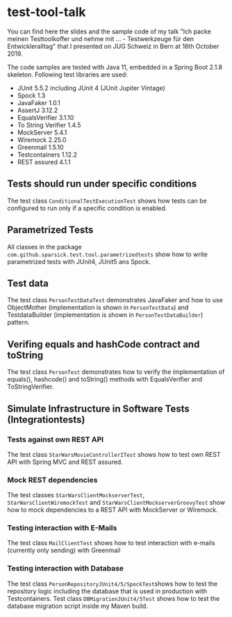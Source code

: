 # test-tool-talk
You can find here the slides and the sample code of my talk "Ich packe meinen Testtoolkoffer und nehme mit ... - Testwerkzeuge für den Entwickleralltag" that I presented on JUG Schweiz in Bern at 16th October 2019.

The code samples are tested with Java 11, embedded in a Spring Boot 2.1.8 skeleton.
Following test libraries are used:
- JUnit 5.5.2 including JUnit 4 (JUnit Jupiter Vintage)
- Spock 1.3
- JavaFaker 1.0.1
- AssertJ 3.12.2
- EqualsVerifier 3.1.10
- To String Verifier 1.4.5
- MockServer 5.4.1
- Wiremock 2.25.0
- Greenmail 1.5.10
- Testcontainers 1.12.2
- REST assured 4.1.1

## Tests should run under specific conditions
The test class `ConditionalTestExecutionTest` shows how tests can be configured to run only if a specific condition is enabled.

## Parametrized Tests 
All classes in the package `com.github.sparsick.test.tool.parametrizedtests` show how to write parametrized tests with JUnit4, JUnit5 ans Spock.

## Test data
The test class `PersonTestDataTest` demonstrates JavaFaker and how to use ObjectMother (implementation is shown in `PersonTestData`) and TestdataBuilder (implementation is shown in `PersonTestDataBuilder`) pattern.

## Verifing equals and hashCode contract and toString
The test class `PersonTest` demonstrates how to verify the implementation of equals(), hashcode() and toString() methods with EqualsVerifier and ToStringVerifier.

## Simulate Infrastructure in Software Tests (Integrationtests)

### Tests against own REST API
The test class `StarWarsMovieControllerITest` shows how to test own REST API with Spring MVC and REST assured.

### Mock REST dependencies
The test classes `StarWarsClientMockserverTest`, `StarWarsClientWiremockTest` and `StarWarsClientMockserverGroovyTest` show how to mock dependencies to a REST API with MockServer or Wiremock.

### Testing interaction with E-Mails
The test class `MailClientTest` shows how to test interaction with e-mails (currently only sending) with Greenmail

### Testing interaction with Database
The test class `PersonRepositoryJUnit4/5/SpockTest`shows how to test the repository logic including the database that is used in production with Testcontainers.
Test class `DBMigrationJUnit4/5Test` shows how to test the database migration script inside my Maven build.



